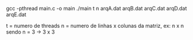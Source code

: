 gcc -pthread main.c -o main
./main t n arqA.dat arqB.dat arqC.dat arqD.dat arqE.dat

t = numero de threads
n = numero de linhas x colunas da matriz, ex: n x n sendo n = 3 -> 3 x 3
